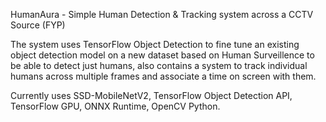 HumanAura - Simple Human Detection & Tracking system across a CCTV Source (FYP)

The system uses TensorFlow Object Detection to fine tune an existing object detection model on a new dataset based on Human Surveillence to be able to detect just humans, also contains a system to track individual humans across multiple frames and associate a time on screen with them.

Currently uses SSD-MobileNetV2, TensorFlow Object Detection API, TensorFlow GPU, ONNX Runtime, OpenCV Python. 
